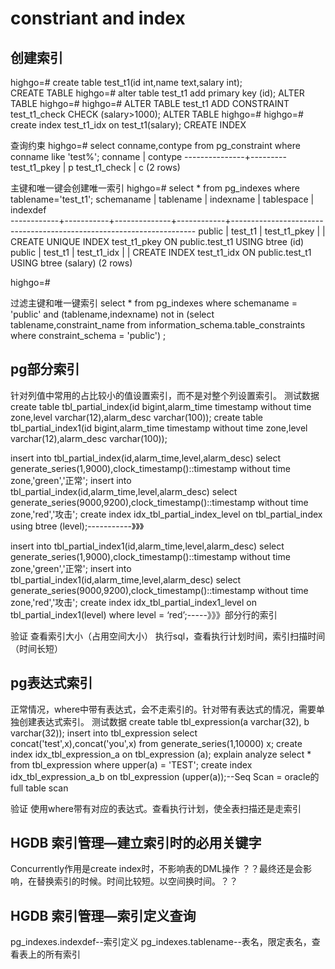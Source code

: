 # constriant and index

## 创建索引

highgo=# create table test_t1(id int,name text,salary int);  
CREATE TABLE
highgo=# alter table test_t1 add primary key (id);
ALTER TABLE
highgo=#
highgo=# ALTER TABLE test_t1 ADD CONSTRAINT test_t1_check CHECK (salary>1000);
ALTER TABLE
highgo=#
highgo=# create index test_t1_idx on test_t1(salary);
CREATE INDEX
 
查询约束
highgo=# select conname,contype from pg_constraint where conname like 'test%';
    conname    | contype
---------------+---------
 test_t1_pkey  | p
 test_t1_check | c
(2 rows)
 
 
主键和唯一键会创建唯一索引
highgo=# select * from pg_indexes where tablename='test_t1';
 schemaname | tablename |  indexname   | tablespace |                              indexdef                              
------------+-----------+--------------+------------+---------------------------------------------------------------------
 public     | test_t1   | test_t1_pkey |            | CREATE UNIQUE INDEX test_t1_pkey ON public.test_t1 USING btree (id)
 public     | test_t1   | test_t1_idx  |            | CREATE INDEX test_t1_idx ON public.test_t1 USING btree (salary)
(2 rows)
 
highgo=#
 
 
 
 
过滤主键和唯一键索引
select * from pg_indexes where schemaname = 'public' and (tablename,indexname) not in (select tablename,constraint_name from information_schema.table_constraints where constraint_schema = 'public') ;


## pg部分索引

针对列值中常用的占比较小的值设置索引，而不是对整个列设置索引。
测试数据
create table tbl_partial_index(id bigint,alarm_time timestamp without time zone,level varchar(12),alarm_desc varchar(100));
create table tbl_partial_index1(id bigint,alarm_time timestamp without time zone,level varchar(12),alarm_desc varchar(100));

insert into tbl_partial_index(id,alarm_time,level,alarm_desc)
select generate_series(1,9000),clock_timestamp()::timestamp without time zone,'green','正常';
insert into tbl_partial_index(id,alarm_time,level,alarm_desc)
select generate_series(9000,9200),clock_timestamp()::timestamp without time zone,'red','攻击';
create index idx_tbl_partial_index_level on tbl_partial_index using btree (level);-----------》》》

 insert into tbl_partial_index1(id,alarm_time,level,alarm_desc)
select generate_series(1,9000),clock_timestamp()::timestamp without time zone,'green','正常';
 insert into tbl_partial_index1(id,alarm_time,level,alarm_desc)
select generate_series(9000,9200),clock_timestamp()::timestamp without time zone,'red','攻击';
create index idx_tbl_partial_index1_level on tbl_partial_index1(level) where level = ‘red’;-----》》》部分行的索引

验证
查看索引大小（占用空间大小）
执行sql，查看执行计划时间，索引扫描时间（时间长短）

## pg表达式索引

正常情况，where中带有表达式，会不走索引的。针对带有表达式的情况，需要单独创建表达式索引。
测试数据
create table tbl_expression(a varchar(32), b varchar(32));
insert into tbl_expression select concat('test',x),concat('you',x) from generate_series(1,10000) x;
create index idx_tbl_expression_a on tbl_expression (a);
explain analyze select * from tbl_expression where upper(a) = 'TEST';
create index idx_tbl_expression_a_b on tbl_expression (upper(a));--Seq Scan  = oracle的full table scan

验证
使用where带有对应的表达式。查看执行计划，使全表扫描还是走索引



## HGDB 索引管理—建立索引时的必用关键字
Concurrently作用是create index时，不影响表的DML操作
？？最终还是会影响，在替换索引的时候。时间比较短。以空间换时间。？？
 
## HGDB 索引管理—索引定义查询
pg_indexes.indexdef--索引定义
pg_indexes.tablename--表名，限定表名，查看表上的所有索引